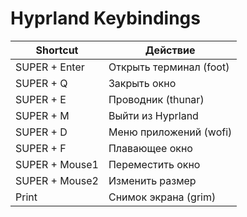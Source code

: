 # Hyprland Keybindings

| Shortcut       | Действие                |
|----------------|-------------------------|
| SUPER + Enter  | Открыть терминал (foot) |
| SUPER + Q      | Закрыть окно            |
| SUPER + E      | Проводник (thunar)      |
| SUPER + M      | Выйти из Hyprland       |
| SUPER + D      | Меню приложений (wofi)  |
| SUPER + F      | Плавающее окно          |
| SUPER + Mouse1 | Переместить окно        |
| SUPER + Mouse2 | Изменить размер         |
| Print          | Снимок экрана (grim)    |
